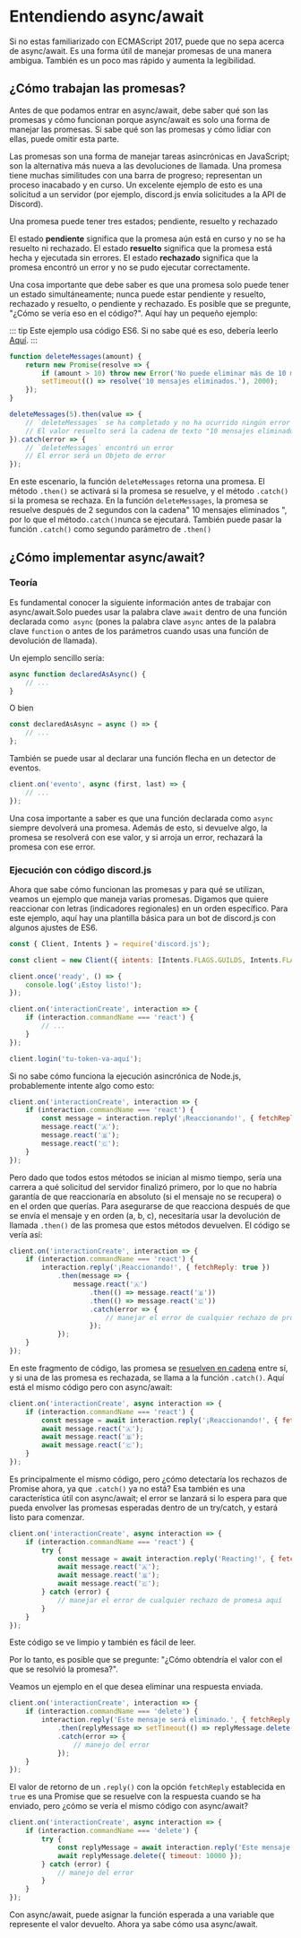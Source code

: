 # Entendiendo async/await

Si no estas familiarizado con ECMAScript 2017, puede que no sepa acerca de async/await. Es una forma útil de manejar promesas de una manera ambigua. También es un poco mas rápido y aumenta la legibilidad.

## ¿Cómo trabajan las promesas?

Antes de que podamos entrar en async/await, debe saber qué son las promesas y cómo funcionan porque async/await es solo una forma de manejar las promesas. Si sabe qué son las promesas y cómo lidiar con ellas, puede omitir esta parte.  

Las promesas son una forma de manejar tareas asincrónicas en JavaScript; son la alternativa más nueva a las devoluciones de llamada. Una promesa tiene muchas similitudes con una barra de progreso; representan un proceso inacabado y en curso. Un excelente ejemplo de esto es una solicitud a un servidor (por ejemplo, discord.js envía solicitudes a la API de Discord).

Una promesa puede tener tres estados; pendiente, resuelto y rechazado

El estado **pendiente** significa que la promesa aún está en curso y no se ha resuelto ni rechazado.
El estado **resuelto** significa que la promesa está hecha y ejecutada sin errores.
El estado **rechazado** significa que la promesa encontró un error y no se pudo ejecutar correctamente.

Una cosa importante que debe saber es que una promesa solo puede tener un estado simultáneamente; nunca puede estar pendiente y resuelto, rechazado y resuelto, o pendiente y rechazado. Es posible que se pregunte, "¿Cómo se vería eso en el código?". Aquí hay un pequeño ejemplo:

::: tip
Este ejemplo usa código ES6. Si no sabe qué es eso, debería leerlo [Aquí](/additional-info/es6-syntax.md).
:::

```js
function deleteMessages(amount) {
	return new Promise(resolve => {
		if (amount > 10) throw new Error('No puede eliminar más de 10 mensajes a la vez.');
		setTimeout(() => resolve('10 mensajes eliminados.'), 2000);
	});
}

deleteMessages(5).then(value => {
	// `deleteMessages` se ha completado y no ha ocurrido ningún error
	// El valor resuelto será la cadena de texto "10 mensajes eliminados"
}).catch(error => {
	// `deleteMessages` encontró un error
	// El error será un Objeto de error
});
```

En este escenario, la función `deleteMessages` retorna una promesa. El método `.then()` se activará si la promesa se resuelve, y el método `.catch()` si la promesa se rechaza. En la función `deleteMessages`, la promesa se resuelve después de 2 segundos con la cadena" 10 mensajes eliminados ", por lo que el método` .catch() `nunca se ejecutará. También puede pasar la función `.catch()` como segundo parámetro de `.then()`

## ¿Cómo implementar async/await?

### Teoría

Es fundamental conocer la siguiente información antes de trabajar con async/await.Solo puedes usar la palabra clave `await` dentro de una función declarada como` async` (pones la palabra clave `async` antes de la palabra clave `function` o antes de los parámetros cuando usas una función de devolución de llamada).

Un ejemplo sencillo sería:

```js
async function declaredAsAsync() {
	// ...
}
```

O bien

```js
const declaredAsAsync = async () => {
	// ...
};
```

También se puede usar al declarar una función flecha en un detector de eventos.

```js
client.on('evento', async (first, last) => {
	// ...
});
```

Una cosa importante a saber es que una función declarada como `async` siempre devolverá una promesa. Además de esto, si devuelve algo, la promesa se resolverá con ese valor, y si arroja un error, rechazará la promesa con ese error.

### Ejecución con código discord.js

Ahora que sabe cómo funcionan las promesas y para qué se utilizan, veamos un ejemplo que maneja varias promesas. Digamos que quiere reaccionar con letras (indicadores regionales) en un orden específico. Para este ejemplo, aquí hay una plantilla básica para un bot de discord.js con algunos ajustes de ES6.

```js
const { Client, Intents } = require('discord.js');

const client = new Client({ intents: [Intents.FLAGS.GUILDS, Intents.FLAGS.GUILD_MESSAGES] });

client.once('ready', () => {
	console.log('¡Estoy listo!');
});

client.on('interactionCreate', interaction => {
	if (interaction.commandName === 'react') {
		// ...
	}
});

client.login('tu-token-va-aquí');
```

Si no sabe cómo funciona la ejecución asincrónica de Node.js, probablemente intente algo como esto:

```js {3-6}
client.on('interactionCreate', interaction => {
	if (interaction.commandName === 'react') {
		const message = interaction.reply('¡Reaccionando!', { fetchReply: true });
		message.react('🇦');
		message.react('🇧');
		message.react('🇨');
	}
});
```

Pero dado que todos estos métodos se inician al mismo tiempo, sería una carrera a qué solicitud del servidor finalizó primero, por lo que no habría garantía de que reaccionaría en absoluto (si el mensaje no se recupera) o en el orden que querías. Para asegurarse de que reacciona después de que se envía el mensaje y en orden (a, b, c), necesitaría usar la devolución de llamada `.then()` de las promesa que estos métodos devuelven. El código se vería así:

```js {3-11}
client.on('interactionCreate', interaction => {
	if (interaction.commandName === 'react') {
		interaction.reply('¡Reaccionando!', { fetchReply: true })
			.then(message => {
				message.react('🇦')
					.then(() => message.react('🇧'))
					.then(() => message.react('🇨'))
					.catch(error => {
						// manejar el error de cualquier rechazo de promesa aquí
					});
			});
	}
});
```

En este fragmento de código, las promesa se [resuelven en cadena](https://developer.mozilla.org/es/docs/Web/JavaScript/Reference/Global_Objects/Promise/then#encadenamiento) entre sí, y si una de las promesa es rechazada, se llama a la función `.catch()`. Aquí está el mismo código pero con async/await:

```js {1,3-6}
client.on('interactionCreate', async interaction => {
	if (interaction.commandName === 'react') {
		const message = await interaction.reply('¡Reaccionando!', { fetchReply: true });
		await message.react('🇦');
		await message.react('🇧');
		await message.react('🇨');
	}
});
```

Es principalmente el mismo código, pero ¿cómo detectaría los rechazos de Promise ahora, ya que `.catch()` ya no está? Esa también es una característica útil con async/await; el error se lanzará si lo espera para que pueda envolver las promesas esperadas dentro de un try/catch, y estará listo para comenzar.

```js {1,3-10}
client.on('interactionCreate', async interaction => {
	if (interaction.commandName === 'react') {
		try {
			const message = await interaction.reply('Reacting!', { fetchReply: true });
			await message.react('🇦');
			await message.react('🇧');
			await message.react('🇨');
		} catch (error) {
			// manejar el error de cualquier rechazo de promesa aquí
		}
	}
});
```

Este código se ve limpio y también es fácil de leer.

Por lo tanto, es posible que se pregunte: "¿Cómo obtendría el valor con el que se resolvió la promesa?".

Veamos un ejemplo en el que desea eliminar una respuesta enviada.

```js {2-8}
client.on('interactionCreate', interaction => {
	if (interaction.commandName === 'delete') {
		interaction.reply('Este mensaje será eliminado.', { fetchReply: true })
			.then(replyMessage => setTimeout(() => replyMessage.delete(), 10000))
			.catch(error => {
				// manejo del error
			});
	}
});
```

El valor de retorno de un `.reply()` con la opción `fetchReply` establecida en` true` es una Promise que se resuelve con la respuesta cuando se ha enviado, pero ¿cómo se vería el mismo código con async/await?

```js {1,3-9}
client.on('interactionCreate', async interaction => {
	if (interaction.commandName === 'delete') {
		try {
			const replyMessage = await interaction.reply('Este mensaje será eliminado.', { fetchReply: true });
			await replyMessage.delete({ timeout: 10000 });
		} catch (error) {
			// manejo del error
		}
	}
});
```

Con async/await, puede asignar la función esperada a una variable que represente el valor devuelto. Ahora ya sabe cómo usa async/await.
